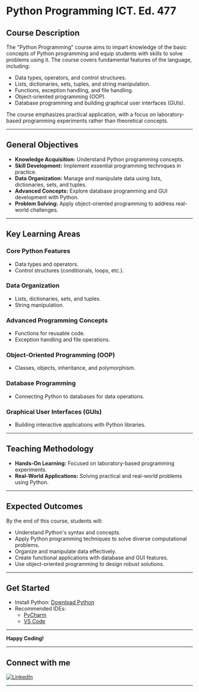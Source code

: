 # Python Programming ICT. Ed. 477

## **Course Description**
The "Python Programming" course aims to impart knowledge of the basic concepts of Python programming and equip students with skills to solve problems using it. The course covers fundamental features of the language, including:
- Data types, operators, and control structures.
- Lists, dictionaries, sets, tuples, and string manipulation.
- Functions, exception handling, and file handling.
- Object-oriented programming (OOP).
- Database programming and building graphical user interfaces (GUIs).

The course emphasizes practical application, with a focus on laboratory-based programming experiments rather than theoretical concepts.

---

## **General Objectives**
- **Knowledge Acquisition:** Understand Python programming concepts.
- **Skill Development:** Implement essential programming techniques in practice.
- **Data Organization:** Manage and manipulate data using lists, dictionaries, sets, and tuples.
- **Advanced Concepts:** Explore database programming and GUI development with Python.
- **Problem Solving:** Apply object-oriented programming to address real-world challenges.

---

## **Key Learning Areas**
### **Core Python Features**
- Data types and operators.
- Control structures (conditionals, loops, etc.).

### **Data Organization**
- Lists, dictionaries, sets, and tuples.
- String manipulation.

### **Advanced Programming Concepts**
- Functions for reusable code.
- Exception handling and file operations.

### **Object-Oriented Programming (OOP)**
- Classes, objects, inheritance, and polymorphism.

### **Database Programming**
- Connecting Python to databases for data operations.

### **Graphical User Interfaces (GUIs)**
- Building interactive applications with Python libraries.

---

## **Teaching Methodology**
- **Hands-On Learning:** Focused on laboratory-based programming experiments.
- **Real-World Applications:** Solving practical and real-world problems using Python.

---

## **Expected Outcomes**
By the end of this course, students will:
- Understand Python's syntax and concepts.
- Apply Python programming techniques to solve diverse computational problems.
- Organize and manipulate data effectively.
- Create functional applications with database and GUI features.
- Use object-oriented programming to design robust solutions.

---

## **Get Started**
- Install Python: [Download Python](https://www.python.org/downloads/)
- Recommended IDEs: 
  - [PyCharm](https://www.jetbrains.com/pycharm/)
  - [VS Code](https://code.visualstudio.com/)

---

**Happy Coding!**

<hr>

## Connect with me

[![LinkedIn](https://img.shields.io/badge/LinkedIn-Profile-blue?logo=linkedin&logoColor=white&style=flat-square)](https://www.linkedin.com/in/sushan-khatri-959248259/)
<hr>